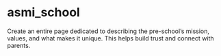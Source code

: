 # asmi_school
Create an entire page dedicated to describing the pre-school’s mission, values, and what makes it unique. This helps build trust and connect with parents.
